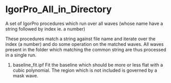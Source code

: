 # IgorPro_All_in_Directory
A set of IgorPro procedures which run over all waves (whose name have a string followed by index ie. a number)

These procedures match a string against file name and iterate over the index (a number) and do some operation on the matched waves. All waves present in the folder which matching the common string are thus processed in a single run.

1. baseline_fit.ipf
Fit the baseline which should be more or less flat with a cubic polynomial. The region which is not included is governed by a mask wave.


